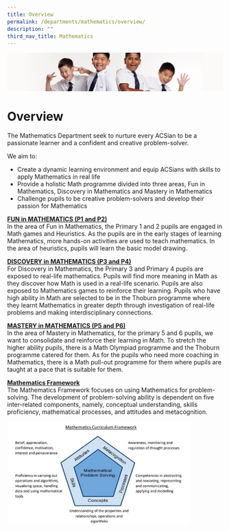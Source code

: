 ```yaml
---
title: Overview
permalink: /departments/mathematics/overview/
description: ""
third_nav_title: Mathematics
---
```

![](/images/Sub-banner2.jpg)

Overview
========

The Mathematics Department seek to nurture every ACSian to be a passionate learner and a confident and creative problem-solver.

We aim to:

*   Create a dynamic learning environment and equip ACSians with skills to apply Mathematics in real life
*   Provide a holistic Math programme divided into three areas, Fun in Mathematics, Discovery in Mathematics and Mastery in Mathematics
*   Challenge pupils to be creative problem-solvers and develop their passion for Mathematics

<b><u>FUN in MATHEMATICS (P1 and P2)</u></b><br>
In the area of Fun in Mathematics, the Primary 1 and 2 pupils are engaged in Math games and Heuristics. As the pupils are in the early stages of learning Mathematics, more hands-on activities are used to teach mathematics. In the area of heuristics, pupils will learn the basic model drawing.

<b><u>DISCOVERY in MATHEMATICS (P3 and P4)</u></b><br>
For Discovery in Mathematics, the Primary 3 and Primary 4 pupils are exposed to real-life mathematics. Pupils will find more meaning in Math as they discover how Math is used in a real-life scenario. Pupils are also exposed to Mathematics games to reinforce their learning. Pupils who have high ability in Math are selected to be in the Thoburn programme where they learnt Mathematics in greater depth through investigation of real-life problems and making interdisciplinary connections.

<b><u>MASTERY in MATHEMATICS (P5 and P6)</u></b><br>
In the area of Mastery in Mathematics, for the primary 5 and 6 pupils, we want to consolidate and reinforce their learning in Math. To stretch the higher ability pupils, there is a Math Olympiad programme and the Thoburn programme catered for them. As for the pupils who need more coaching in Mathematics, there is a Math pull-out programme for them where pupils are taught at a pace that is suitable for them.

<b><u>Mathematics Framework</u></b><br>
The Mathematics Framework focuses on using Mathematics for problem-solving. The development of problem-solving ability is dependent on five inter-related components, namely, conceptual understanding, skills proficiency, mathematical processes, and attitudes and metacognition.

<img src="/images/maths_framework.jpg" style="width:85%">